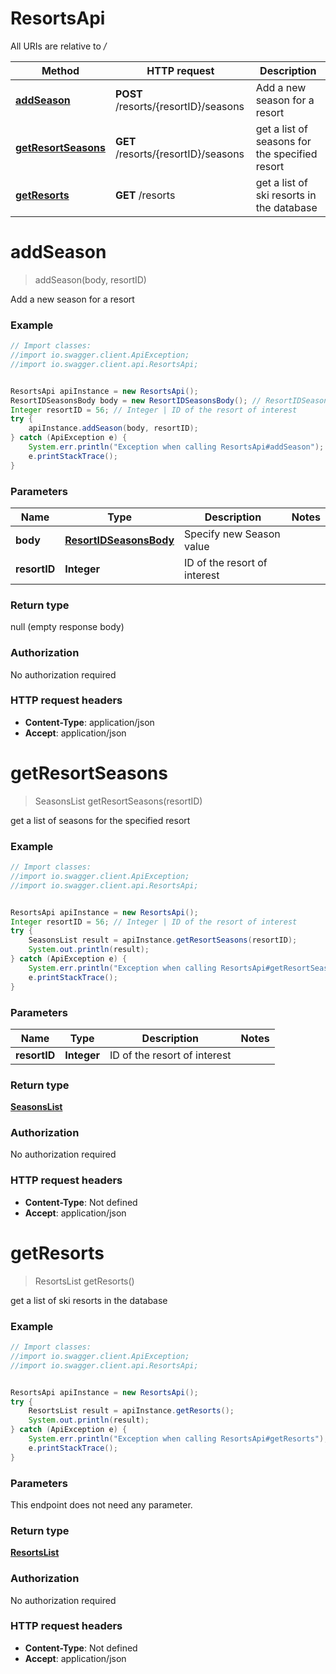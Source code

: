 # ResortsApi

All URIs are relative to */*

Method | HTTP request | Description
------------- | ------------- | -------------
[**addSeason**](ResortsApi.md#addSeason) | **POST** /resorts/{resortID}/seasons | Add a new season for a resort
[**getResortSeasons**](ResortsApi.md#getResortSeasons) | **GET** /resorts/{resortID}/seasons | get a list of seasons for the specified resort
[**getResorts**](ResortsApi.md#getResorts) | **GET** /resorts | get a list of ski resorts in the database

<a name="addSeason"></a>
# **addSeason**
> addSeason(body, resortID)

Add a new season for a resort

### Example
```java
// Import classes:
//import io.swagger.client.ApiException;
//import io.swagger.client.api.ResortsApi;


ResortsApi apiInstance = new ResortsApi();
ResortIDSeasonsBody body = new ResortIDSeasonsBody(); // ResortIDSeasonsBody | Specify new Season value
Integer resortID = 56; // Integer | ID of the resort of interest
try {
    apiInstance.addSeason(body, resortID);
} catch (ApiException e) {
    System.err.println("Exception when calling ResortsApi#addSeason");
    e.printStackTrace();
}
```

### Parameters

Name | Type | Description  | Notes
------------- | ------------- | ------------- | -------------
 **body** | [**ResortIDSeasonsBody**](ResortIDSeasonsBody.md)| Specify new Season value |
 **resortID** | **Integer**| ID of the resort of interest |

### Return type

null (empty response body)

### Authorization

No authorization required

### HTTP request headers

 - **Content-Type**: application/json
 - **Accept**: application/json

<a name="getResortSeasons"></a>
# **getResortSeasons**
> SeasonsList getResortSeasons(resortID)

get a list of seasons for the specified resort

### Example
```java
// Import classes:
//import io.swagger.client.ApiException;
//import io.swagger.client.api.ResortsApi;


ResortsApi apiInstance = new ResortsApi();
Integer resortID = 56; // Integer | ID of the resort of interest
try {
    SeasonsList result = apiInstance.getResortSeasons(resortID);
    System.out.println(result);
} catch (ApiException e) {
    System.err.println("Exception when calling ResortsApi#getResortSeasons");
    e.printStackTrace();
}
```

### Parameters

Name | Type | Description  | Notes
------------- | ------------- | ------------- | -------------
 **resortID** | **Integer**| ID of the resort of interest |

### Return type

[**SeasonsList**](SeasonsList.md)

### Authorization

No authorization required

### HTTP request headers

 - **Content-Type**: Not defined
 - **Accept**: application/json

<a name="getResorts"></a>
# **getResorts**
> ResortsList getResorts()

get a list of ski resorts in the database

### Example
```java
// Import classes:
//import io.swagger.client.ApiException;
//import io.swagger.client.api.ResortsApi;


ResortsApi apiInstance = new ResortsApi();
try {
    ResortsList result = apiInstance.getResorts();
    System.out.println(result);
} catch (ApiException e) {
    System.err.println("Exception when calling ResortsApi#getResorts");
    e.printStackTrace();
}
```

### Parameters
This endpoint does not need any parameter.

### Return type

[**ResortsList**](ResortsList.md)

### Authorization

No authorization required

### HTTP request headers

 - **Content-Type**: Not defined
 - **Accept**: application/json

